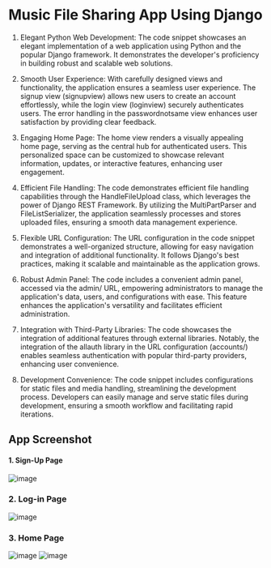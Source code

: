 # Music File Sharing App Using Django
1. Elegant Python Web Development: The code snippet showcases an elegant implementation of a web application using Python and the popular Django framework. It demonstrates the developer's proficiency in building robust and scalable web solutions.

2. Smooth User Experience: With carefully designed views and functionality, the application ensures a seamless user experience. The signup view (signupview) allows new users to create an account effortlessly, while the login view (loginview) securely authenticates users. The error handling in the passwordnotsame view enhances user satisfaction by providing clear feedback.

3. Engaging Home Page: The home view renders a visually appealing home page, serving as the central hub for authenticated users. This personalized space can be customized to showcase relevant information, updates, or interactive features, enhancing user engagement.

4. Efficient File Handling: The code demonstrates efficient file handling capabilities through the HandleFileUpload class, which leverages the power of Django REST Framework. By utilizing the MultiPartParser and FileListSerializer, the application seamlessly processes and stores uploaded files, ensuring a smooth data management experience.

5. Flexible URL Configuration: The URL configuration in the code snippet demonstrates a well-organized structure, allowing for easy navigation and integration of additional functionality. It follows Django's best practices, making it scalable and maintainable as the application grows.

6. Robust Admin Panel: The code includes a convenient admin panel, accessed via the admin/ URL, empowering administrators to manage the application's data, users, and configurations with ease. This feature enhances the application's versatility and facilitates efficient administration.

7. Integration with Third-Party Libraries: The code showcases the integration of additional features through external libraries. Notably, the integration of the allauth library in the URL configuration (accounts/) enables seamless authentication with popular third-party providers, enhancing user convenience.

8. Development Convenience: The code snippet includes configurations for static files and media handling, streamlining the development process. Developers can easily manage and serve static files during development, ensuring a smooth workflow and facilitating rapid iterations.

## App Screenshot
#### 1. Sign-Up Page
![image](https://github.com/Bhuvneshjai/Music-File-Sharing-App-Using-Django/assets/82877515/3dff3e9b-f675-4424-9352-b4275a61ac25)

### 2. Log-in Page
![image](https://github.com/Bhuvneshjai/Music-File-Sharing-App-Using-Django/assets/82877515/891fed77-4c38-4ab4-93ab-2a1da3fad5fa)

### 3. Home Page
![image](https://github.com/Bhuvneshjai/Music-File-Sharing-App-Using-Django/assets/82877515/5a944c39-e1c1-40a1-8cc9-7990d150c281)
![image](https://github.com/Bhuvneshjai/Music-File-Sharing-App-Using-Django/assets/82877515/07a8de96-28c6-4e03-a0bb-d57406e103ef)
